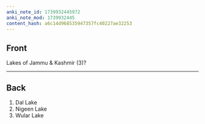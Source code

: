 ```yaml
---
anki_note_id: 1739932445972
anki_note_mod: 1739932445
content_hash: a6c14d968535947357fc40227ae32253
---
```


## Front

Lakes of Jammu & Kashmir (3)?

<hr/>

## Back

1. Dal Lake  
2. Nigeen Lake  
3. Wular Lake